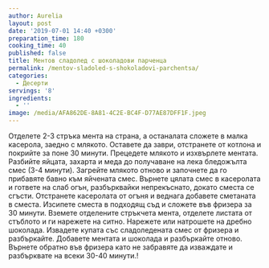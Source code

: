 ```yaml
---
author: Aurelia
layout: post
date: '2019-07-01 14:40 +0300'
preparation_time: 180
cooking_time: 40
published: false
title: Ментов сладолед с шоколадови парченца
permalink: /mentov-sladoled-s-shokoladovi-parchentsa/
categories:
  - Десерти
servings: '8'
ingredients:
  - ''
image: /media/AFA862DE-8A81-4C2E-BC4F-D77AE87DFF1F.jpeg
---
```

Отделете 2-3 стръка мента на страна, а останалата сложете в малка касерола, заедно с млякото. Оставете да заври, отстранете от котлона и покрийте за поне 30 минути.
Прецедете млякото и изхвърлете ментата.
Разбийте яйцата, захарта и меда до получаване на лека бледожълта смес (3-4 минути).
Загрейте млякото отново и започнете да го прибавяте бавно към яйчената смес. Върнете цялата смес в касеролата и гответе на слаб огън, разбърквайки непрекъснато, докато сместа се сгъсти.
Отстранете касеролата от огъня и веднага добавете сметаната в сместа. 
Изсипете сместа в подходящ съд и сложете във фризера за 30 минути.
Вземете отделените стръкчета мента, отделете листата от стъблото и ги нарежете на ситно. 
Нарежете или натрошете на дребно шоколада.
Извадете купата със сладоледената смес от фризера и разбъркайте. Добавете ментата и шоколада и разбъркайте отново. Върнете обратно във фризера като не забравяте да изваждате и разбърквате на всеки 30-40 минути.!

